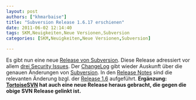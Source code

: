 ```yaml
---
layout: post
authors: ["khmarbaise"]
title: "Subversion Release 1.6.17 erschienen"
date: 2011-06-02 12:14:40
tags: SKM,Neuigkeiten,Neue Versionen,Subversion
categories: [SKM,Neuigkeiten,Neue Versionen,Subversion]

---
```

Es gibt nun eine neue [Release von Subversion](http://old.nabble.com/Subversion-1.6.17-Released-td31752751.html). 
Diese Release adressiert vor allem [drei Security Issues](http://subversion.apache.org/security/). 
Der [ChangeLog](http://svn.apache.org/repos/asf/subversion/tags/1.6.17/CHANGES) gibt wieder Auskunft über die genauen Änderungen von 
[Subversion](http://subversion.apache.org). 
In den [Release Notes](http://subversion.apache.org/docs/release-notes/1.6.html) 
sind die relevanten Änderung bzgl. der [Release 1.6](http://subversion.apache.org/docs/release-notes/1.6.html) aufgeführt.
**Ergänzung: [TortoiseSVN](http://tortoisesvn.net) hat auch eine neue Release heraus gebracht, die gegen die obige SVN Release gelinkt ist.**
